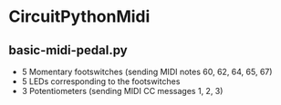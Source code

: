 # CircuitPythonMidi

## basic-midi-pedal.py
* 5 Momentary footswitches (sending MIDI notes 60, 62, 64, 65, 67)
* 5 LEDs corresponding to the footswitches
* 3 Potentiometers (sending MIDI CC messages 1, 2, 3)
